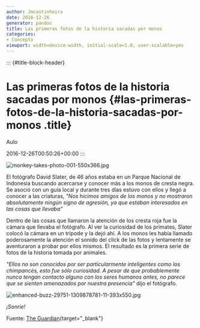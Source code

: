 ```yaml
---
author: Jmcastinheira
date: 2016-12-26
generator: pandoc
title: Las primeras fotos de la historia sacadas por monos
categories:
- Concepto
viewport: width=device-width, initial-scale=1.0, user-scalable=yes
---
```


::: {#title-block-header}
# Las primeras fotos de la historia sacadas por monos {#las-primeras-fotos-de-la-historia-sacadas-por-monos .title}

Aulo

2016-12-26T00:50:26+00:00
:::

![monkey-takes-photo-001-550x366.jpg](http://static.betazeta.com/www.veoverde.com/docs/assets/images/2011/07/monkey-takes-photo-001-550x366.jpg?v=1309953818887)

El fotógrafo David Slater, de 46 años estaba en un Parque Nacional de
Indonesia buscando acercarse y conocer más a los monos de cresta negra.
Se asoció con un guía local y durante tres días estuvo con ellos y llegó
a conocer a las criaturas, *"Nos hicimos amigos de los monos y no
mostraron absolutamente ningún signo de agresión, ya que estaban
interesados en las cosas que llevaba"*

Dentro de las cosas que llamaron la atención de los cresta roja fue la
cámara que llevaba el fotógrafo. Al ver la curiosidad de los primates,
Slater colocó la cámara en un trípode y la dejó ahí. A los monos les
había llamado poderosamente la atención el sonido del click de las fotos
y lentamente se aventuraron a probar por ellos mismos. El resultado es
la primera serie de fotos de la historia tomada por animales.

*"Ellos no son conocidos por ser particularmente inteligentes como los
chimpancés, esto fue sólo curiosidad. A pesar de que probablemente nunca
tengan contacto alguno con los seres humanos antes, no parece que se
sienten amenazados por nuestra presencia"* dijo el fotógrafo.

![enhanced-buzz-29751-1309878781-11-393x550.jpg](http://static.betazeta.com/www.veoverde.com/docs/assets/images/2011/07/enhanced-buzz-29751-1309878781-11-393x550.jpg?v=1309953843232)

*¡Sonríe!*

Fuente: [The
Guardian](http://www.guardian.co.uk/world/2011/jul/04/shutter-happy-monkey-photographer#){target="_blank"}
